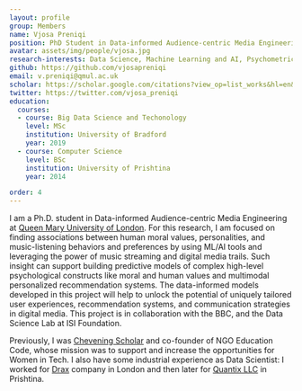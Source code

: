 ```yaml
---
layout: profile
group: Members
name: Vjosa Preniqi
position: PhD Student in Data-informed Audience-centric Media Engineering
avatar: assets/img/people/vjosa.jpg
research-interests: Data Science, Machine Learning and AI, Psychometrics, Computational Social Science
github: https://github.com/vjosapreniqi
email: v.preniqi@qmul.ac.uk
scholar: https://scholar.google.com/citations?view_op=list_works&hl=en&user=CLZ3LL4AAAAJ
twitter: https://twitter.com/vjosa_preniqi
education:
  courses:
  - course: Big Data Science and Techonology
    level: MSc
    institution: University of Bradford
    year: 2019
  - course: Computer Science
    level: BSc
    institution: University of Prishtina
    year: 2014

order: 4
---
```


I am a Ph.D. student in Data-informed Audience-centric Media Engineering at [Queen Mary University of London](https://qmul.ac.uk/). For this research, I am focused on finding associations between human moral values, personalities, and music-listening behaviors and preferences by using ML/AI tools and leveraging the power of music streaming and digital media trails. Such insight can support building predictive models of complex high-level psychological constructs like moral and human values and multimodal personalized recommendation systems. The data-informed models developed in this project will help to unlock the potential of uniquely tailored user experiences, recommendation systems, and communication strategies in digital media. This project is in collaboration with the BBC, and the Data Science Lab at ISI Foundation.

Previously, I was [Chevening Scholar](https://www.chevening.org/) and co-founder of NGO Education Code, whose mission was to support and 
increase the opportunities for Women in Tech.
I also have some industrial experience as Data Scientist: I worked for [Drax](https://www.drax.com/) company in London and then later for [Quantix LLC](https://www.thequantix.com/) in Prishtina. 